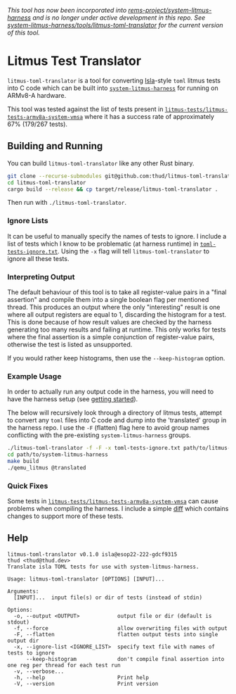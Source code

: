 *This tool has now been incorporated into
[rems-project/system-litmus-harness](https://github.com/rems-project/system-litmus-harness)  and is
no longer under active development in this repo. See
[system-litmus-harness/tools/litmus-toml-translator](https://github.com/rems-project/system-litmus-harness/tree/master/tools/litmus-toml-translator)
for the current version of this tool.*

# Litmus Test Translator

`litmus-toml-translator` is a tool for converting [Isla](https://github.com/rems-project/isla)-style
`toml` litmus tests into C code which can be built into
[`system-litmus-harness`](https://github.com/rems-project/system-litmus-harness) for running on
ARMv8-A hardware.

This tool was tested against the list of tests present in
[`litmus-tests/litmus-tests-armv8a-system-vmsa`](https://github.com/litmus-tests/litmus-tests-armv8a-system-vmsa/)
where it has a success rate of approximately 67% (179/267 tests).

## Building and Running

You can build `litmus-toml-translator` like any other Rust binary.

```sh
git clone --recurse-submodules git@github.com:thud/litmus-toml-translator
cd litmus-toml-translator
cargo build --release && cp target/release/litmus-toml-translator .
```

Then run with `./litmus-toml-translator`.

### Ignore Lists

It can be useful to manually specify the names of tests to ignore. I include a list of tests which
I know to be problematic (at harness runtime) in [`toml-tests-ignore.txt`](toml-tests-ignore.txt).
Using the `-x` flag will tell `litmus-toml-translator` to ignore all these tests.

### Interpreting Output

The default behaviour of this tool is to take all register-value pairs in a "final assertion" and
compile them into a single boolean flag per mentioned thread. This produces an output where the only
"interesting" result is one where all output registers are equal to 1, discarding the histogram for
a test. This is done because of how result values are checked by the harness generating too many
results and failing at runtime. This only works for tests where the final assertion is a simple
conjunction of register-value pairs, otherwise the test is listed as unsupported.

If you would rather keep histograms, then use the `--keep-histogram` option.

### Example Usage

In order to actually run any output code in the harness, you will need to have the harness setup
(see [getting started](https://rems-project.github.io/system-litmus-harness/getting_started.html)).

The below will recursively look through a directory of litmus tests, attempt to convert any `toml`
files into C code and dump into the 'translated' group in the harness repo. I use the `-F` (flatten)
flag here to avoid group names conflicting with the pre-existing `system-litmus-harness` groups.

```sh
./litmus-toml-translator -f -F -x toml-tests-ignore.txt path/to/litmus-tests -o path/to/system-litmus-harness/tests/translated
cd path/to/system-litmus-harness
make build
./qemu_litmus @translated
```

### Quick Fixes

Some tests in
[`litmus-tests/litmus-tests-armv8a-system-vmsa`](https://github.com/litmus-tests/litmus-tests-armv8a-system-vmsa/)
can cause problems when compiling the harness. I include a simple
[diff](system-litmus-harness-fixes.diff) which contains changes to support more of these tests.

## Help

```
litmus-toml-translator v0.1.0 isla@esop22-222-gdcf9315
thud <thud@thud.dev>
Translate isla TOML tests for use with system-litmus-harness.

Usage: litmus-toml-translator [OPTIONS] [INPUT]...

Arguments:
  [INPUT]...  input file(s) or dir of tests (instead of stdin)

Options:
  -o, --output <OUTPUT>            output file or dir (default is stdout)
  -f, --force                      allow overwriting files with output
  -F, --flatten                    flatten output tests into single output dir
  -x, --ignore-list <IGNORE_LIST>  specify text file with names of tests to ignore
      --keep-histogram             don't compile final assertion into one reg per thread for each test run
  -v, --verbose...
  -h, --help                       Print help
  -V, --version                    Print version
```
